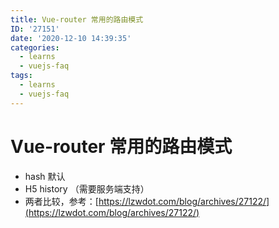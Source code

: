 ```yaml
---
title: Vue-router 常用的路由模式
ID: '27151'
date: '2020-12-10 14:39:35'
categories:
  - learns
  - vuejs-faq
tags:
  - learns
  - vuejs-faq
---
```


# Vue-router 常用的路由模式

- hash 默认
- H5 history （需要服务端支持）
- 两者比较，参考：[https://lzwdot.com/blog/archives/27122/](https://lzwdot.com/blog/archives/27122/)
 
 
 
